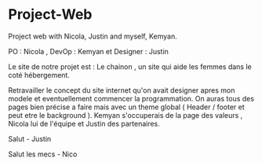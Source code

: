 # Project-Web
Project web with Nicola, Justin and myself, Kemyan.

PO : Nicola , DevOp : Kemyan et Designer : Justin

Le site de notre projet est : Le chainon , un site qui aide les femmes dans le coté hébergement.

Retravailler le concept du site internet qu'on avait designer apres mon modele et eventuellement commencer la programmation.
On auras tous des pages bien précise a faire mais avec un theme global ( Header / footer et peut etre le background ).
Kemyan s'occuperais de la page des valeurs , Nicola lui de l'équipe et Justin des partenaires.

Salut - Justin

Salut les mecs - Nico
